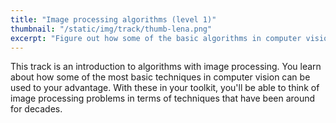 ```yaml
---
title: "Image processing algorithms (level 1)"
thumbnail: "/static/img/track/thumb-lena.png"
excerpt: "Figure out how some of the basic algorithms in computer vision work. This track takes you through a handful of everyday use algorithms."
---
```

This track is an introduction to algorithms with image processing. You learn about how some of the most basic techniques in computer vision can be used to your advantage. With these in your toolkit, you'll be able to think of image processing problems in terms of techniques that have been around for decades.
